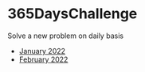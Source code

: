# 365DaysChallenge
Solve a new problem on daily basis

- [January 2022](https://github.com/ShahPranav1094-Courses/365DaysChallenge/tree/main/January2022)
- [February 2022](https://github.com/ShahPranav1094-Courses/365DaysChallenge/tree/main/February2022)